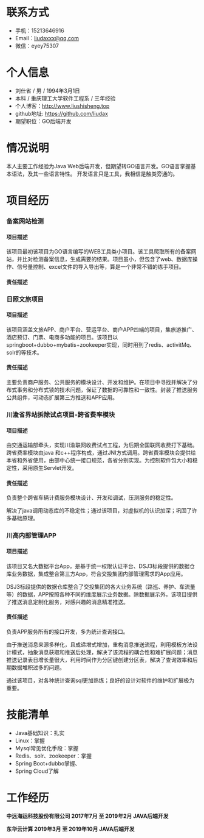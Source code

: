 # 联系方式

* 手机：15213646916
* Email：liudaxxx@qq.com
* 微信：eyey75307

# 个人信息

* 刘仕省  /  男  /  1994年3月1日
* 本科  /  重庆理工大学软件工程系  /  三年经验
* 个人博客：http://www.liushisheng.top
* github地址: https://github.com/liudax
* 期望职位：GO后端开发

# 情况说明

本人主要工作经验为Java Web后端开发，但期望转GO语言开发。GO语言掌握基本语法，及其一些语言特性。 开发语言只是工具，我相信是触类旁通的。

# 项目经历

### 备案网站检测

#### 项目描述

该项目最初该项目为GO语言编写的WEB工具类小项目。该工具爬取所有的备案网站，并比对检测备案信息，生成需要的结果。项目虽小，但包含了web、数据库操作、信号量控制、excel文件的导入导出等，算是一个非常不错的练手项目。

#### 责任描述



### 日照文旅项目

#### 项目描述

该项目涵盖文旅APP、商户平台、营运平台、商户APP四端的项目，集旅游推广、酒店预订、门票、电商多功能的项目。该项目以springboot+dubbo+mybatis+zookeeper实现，同时用到了redis、activitMq、solr的等技术。

#### 责任描述

主要负责商户服务、公共服务的模块设计、开发和维护。在项目中寻找并解决了分布式事务和分布式锁的技术问题，保证了数据的可靠性和一致性。封装了推送服务公共组件，可动态扩展第三方推送和APP应用。

### 川渝省界站拆除试点项目-跨省费率模块

#### 项目描述

由交通运输部牵头，实现川渝联网收费试点工程，为后期全国联网收费打下基础。跨省费率模块由java 和c++程序构成，通过JNI方式调用。跨省费率模块会提供给本省和外省使用，由部中心统一接口规范，各省分别实现。为控制软件包大小和稳定性，采用原生Servlet开发。

#### 责任描述

负责整个跨省车辆计费服务模块设计、开发和调试，压测服务的稳定性。

解决了java调用动态库的不稳定性；通过该项目，对虚拟机的认识加深；巩固了许多基础原理。

### 川高内部管理APP

#### 项目描述

该项目又名大数据平台App，是基于统一权限认证平台、DSJ3标段提供的数据仓库业务数据，集成整合第三方App，符合交投集团内部管理需求的App应用。

DSJ3标段提供的数据仓库整合了交投集团的各大业务系统（路巡、养护、车流量等）的数据，APP按照各种不同的维度展示业务数据。除数据展示外，该项目提供了推送消息定制化服务，对感兴趣的消息精准推送。

#### 责任描述

负责APP服务所有的接口开发，多为统计查询接口。

由于推送消息来源多样化，且成递增式增加，重构消息推送流程，利用模板方法设计模式，抽象消息获取和推送后处理，解决了该流程的耦合性和难扩展问题；消息推送记录表日增长量很大，利用时间作为分区键创建分区表，解决了查询效率和后期数据堆积过多的问题。

通过该项目，对各种统计查询sql更加熟练；良好的设计对软件的维护和扩展极为重要。



# 技能清单

* Java基础知识：扎实
* Linux：掌握
* Mysql常见优化手段：掌握
* Redis、solr、zookeeper：掌握
* Spring Boot+dubbo掌握、
* Spring Cloud了解

# 工作经历

 **中远海运科技股份有限公司                2017年7月     至     2019年2月                  JAVA后端开发**

 **东华云计算                2019年3月     至   2019年10月         JAVA后端开发**

